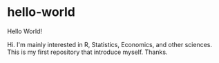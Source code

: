 # hello-world
Hello World!

Hi. I'm mainly interested in R, Statistics, Economics, and other sciences.
This is my first repository that introduce myself.
Thanks.
